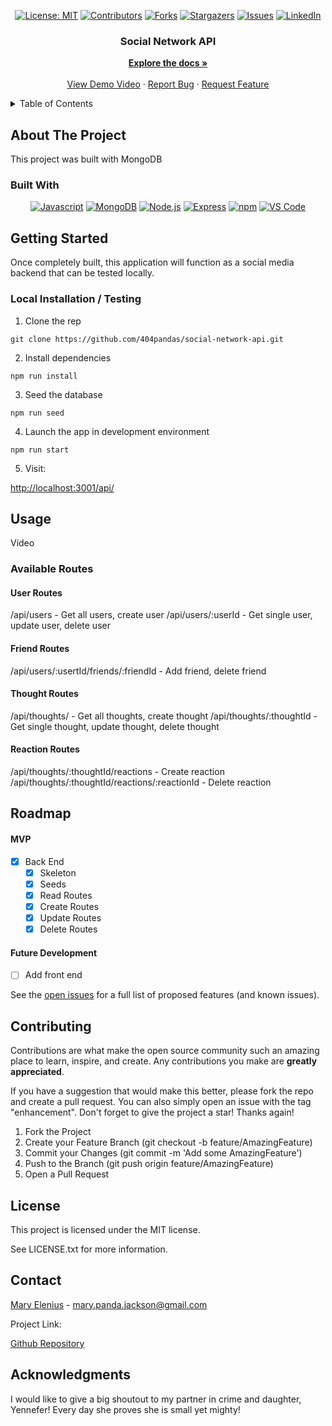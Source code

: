 <div align="center">

  <!-- Add badges using the following format: -->
  <!-- ![Name](urlToShieldHere)(urlToGithubHere) -->

[![License: MIT](https://img.shields.io/badge/License-MIT-yellow.svg)](https://opensource.org/licenses/MIT)
[![Contributors](https://img.shields.io/github/contributors/404pandas/social-network-api.svg?style=plastic&logo=appveyor)](https://github.com/404pandas/social-network-api/graphs/contributors)
[![Forks](https://img.shields.io/github/forks/404pandas/social-network-api.svg?style=plastic&logo=appveyor)](https://github.com/404pandas/social-network-api/network/members)
[![Stargazers](https://img.shields.io/github/stars/404pandas/social-network-api.svg?style=plastic&logo=appveyor)](https://github.com/404pandas/social-network-api/stargazers)
[![Issues](https://img.shields.io/github/issues/404pandas/social-network-api.svg?style=plastic&logo=appveyor)](https://github.com/404pandas/social-network-api/issues)
[![LinkedIn](https://img.shields.io/badge/-LinkedIn-black.svg?style=plastic&logo=appveyor&logo=linkedin&colorB=555)](https://linkedin.com/in/404pandas)

</div>

<!-- PROJECT LOGO -->

<div align="center">

  <h3 align="center">Social Network API</h3>

  <p align="center">
    <a href="https://github.com/404pandas/social-network-api"><strong>Explore the docs »</strong></a>
    <br />
    <br />
    <a href="https://github.com/404pandas/social-network-api">View Demo Video</a>
    ·
    <a href="https://github.com/404pandas/social-network-api/issues">Report Bug</a>
    ·
    <a href="https://github.com/404pandas/social-network-api/issues">Request Feature</a>

  </p>
</div>

<!-- TABLE OF CONTENTS -->
<details>
  <summary>Table of Contents</summary>
  <ol>
    <li>
      <a href="#about-the-project">About The Project</a>
      <ul>
        <li><a href="#built-with">Built With</a></li>
      </ul>
    </li>
    <li>
      <a href="#getting-started">Getting Started</a>
      <ul>
        <li><a href="#installation">Installation</a></li>
      </ul>
    </li>
    <li><a href="#usage">Usage</a></li>
    <li><a href="#roadmap">Roadmap</a></li>
    <li><a href="#contributing">Contributing</a></li>
    <li><a href="#license">License</a></li>
    <li><a href="#contact">Contact</a></li>
    <li><a href="#acknowledgments">Acknowledgments</a></li>
  </ol>
</details>

<!-- ABOUT THE PROJECT -->

## About The Project

<!-- Add screenshots using the following format: -->
<!-- ![Screenshot alt description](directPathOfScreenshots) -->

This project was built with MongoDB

### Built With

<div align="center">

[![Javascript](https://img.shields.io/badge/Language-JavaScript-ff0000?style=plastic&logo=JavaScript&logoWidth=10)](https://javascript.info/)
[![MongoDB](https://img.shields.io/badge/Database-MongoDB-80ff00?style=plastic&logo=MongoDB&logoWidth=10)](https://www.mongodb.com/home)
[![Node.js](https://img.shields.io/badge/Framework-Node.js-ff0000?style=plastic&logo=Node.js&logoWidth=10)](https://nodejs.org/en/)
[![Express](https://img.shields.io/badge/Framework-Express-80ff00?style=plastic&logo=Express&logoWidth=10)](https://expressjs.com/)
[![npm](https://img.shields.io/badge/Tools-npm-ff0000?style=plastic&logo=npm&logoWidth=10)](https://www.npmjs.com/)
[![VS Code](https://img.shields.io/badge/IDE-VSCode-ff0000?style=plastic&logo=VisualStudioCode&logoWidth=10)](https://code.visualstudio.com/docs)

</div>

<!-- GETTING STARTED -->

## Getting Started

Once completely built, this application will function as a social media backend that can be tested locally.

### Local Installation / Testing

1. Clone the rep

```
git clone https://github.com/404pandas/social-network-api.git
```

2. Install dependencies

```
npm run install
```

3. Seed the database

```
npm run seed
```

4. Launch the app in development environment

```
npm run start
```

5. Visit:

[http://localhost:3001/api/](http://localhost:3001/api/)

<!-- USAGE EXAMPLES -->

## Usage

Video

### Available Routes

#### User Routes

/api/users - Get all users, create user
/api/users/:userId - Get single user, update user, delete user

#### Friend Routes

/api/users/:usertId/friends/:friendId - Add friend, delete friend

#### Thought Routes

/api/thoughts/ - Get all thoughts, create thought
/api/thoughts/:thoughtId - Get single thought, update thought, delete thought

#### Reaction Routes

/api/thoughts/:thoughtId/reactions - Create reaction
/api/thoughts/:thoughtId/reactions/:reactionId - Delete reaction

<!-- ROADMAP -->

## Roadmap

#### MVP

- [x] Back End
  - [x] Skeleton
  - [x] Seeds
  - [x] Read Routes
  - [x] Create Routes
  - [x] Update Routes
  - [x] Delete Routes

#### Future Development

- [ ] Add front end

See the [open issues](https://github.com/404pandas/social-network-api/issues) for a full list of proposed features (and known issues).

<!-- CONTRIBUTING -->

## Contributing

Contributions are what make the open source community such an amazing place to learn, inspire, and create. Any contributions you make are **greatly appreciated**.

If you have a suggestion that would make this better, please fork the repo and create a pull request. You can also simply open an issue with the tag "enhancement".
Don't forget to give the project a star! Thanks again!

1. Fork the Project
2. Create your Feature Branch (git checkout -b feature/AmazingFeature)
3. Commit your Changes (git commit -m 'Add some AmazingFeature')
4. Push to the Branch (git push origin feature/AmazingFeature)
5. Open a Pull Request

<!-- LICENSE -->

## License

This project is licensed under the MIT license.

See LICENSE.txt for more information.

<!-- CONTACT -->

## Contact

[Mary Elenius](https://maryelenius.com/) - mary.panda.jackson@gmail.com

Project Link:

[Github Repository](https://github.com/404pandas/social-network-api)

<!-- ACKNOWLEDGMENTS -->

## Acknowledgments

I would like to give a big shoutout to my partner in crime and daughter, Yennefer! Every day she proves she is small yet mighty!
